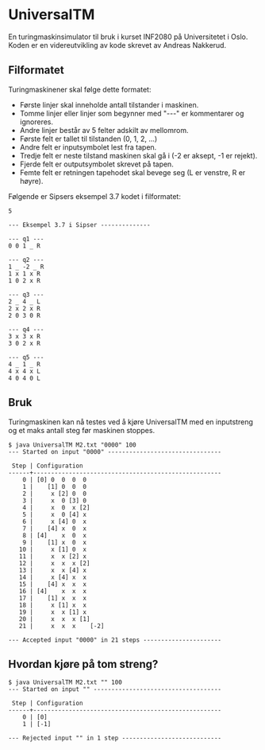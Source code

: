 # UniversalTM

En turingmaskinsimulator til bruk i kurset INF2080 på Universitetet i
Oslo. Koden er en videreutvikling av kode skrevet av Andreas Nakkerud.

## Filformatet

Turingmaskinener skal følge dette formatet:
- Første linjer skal inneholde antall tilstander i maskinen.
- Tomme linjer eller linjer som begynner med "---" er kommentarer og ignoreres.
- Andre linjer består av 5 felter adskilt av mellomrom.
 - Første felt er tallet til tilstanden (0, 1, 2, ...)
 - Andre felt er inputsymbolet lest fra tapen.
 - Tredje felt er neste tilstand maskinen skal gå i (-2 er aksept, -1 er rejekt).
 - Fjerde felt er outputsymbolet skrevet på tapen.
 - Femte felt er retningen tapehodet skal bevege seg (L er venstre, R er høyre).

Følgende er Sipsers eksempel 3.7 kodet i filformatet:

```
5

--- Eksempel 3.7 i Sipser --------------

--- q1 ---
0 0 1 _ R

--- q2 ---
1 _ -2 _ R
1 x 1 x R
1 0 2 x R

--- q3 ---
2 _ 4 _ L
2 x 2 x R
2 0 3 0 R

--- q4 ---
3 x 3 x R
3 0 2 x R

--- q5 ---
4 _ 1 _ R
4 x 4 x L
4 0 4 0 L
```

## Bruk

Turingmaskinen kan nå testes ved å kjøre UniversalTM med en
inputstreng og et maks antall steg før maskinen stoppes.

```
$ java UniversalTM M2.txt "0000" 100
--- Started on input "0000" --------------------------------

 Step | Configuration
------+-----------------------------------------------------
    0 | [0] 0  0  0  0
    1 |    [1] 0  0  0
    2 |     x [2] 0  0
    3 |     x  0 [3] 0
    4 |     x  0  x [2]
    5 |     x  0 [4] x
    6 |     x [4] 0  x
    7 |    [4] x  0  x
    8 | [4]    x  0  x
    9 |    [1] x  0  x
   10 |     x [1] 0  x
   11 |     x  x [2] x
   12 |     x  x  x [2]
   13 |     x  x [4] x
   14 |     x [4] x  x
   15 |    [4] x  x  x
   16 | [4]    x  x  x
   17 |    [1] x  x  x
   18 |     x [1] x  x
   19 |     x  x [1] x
   20 |     x  x  x [1]
   21 |     x  x  x    [-2]

--- Accepted input "0000" in 21 steps ----------------------
```

## Hvordan kjøre på tom streng?

```
$ java UniversalTM M2.txt "" 100
--- Started on input "" ------------------------------------

 Step | Configuration
------+-----------------------------------------------------
    0 | [0]
    1 | [-1]

--- Rejected input "" in 1 step ----------------------------
```

